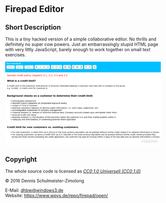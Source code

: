 Firepad Editor
==============

Short Description
-----------------

This is a tiny hacked version of a simple collaborative editor. No thrills and
definitely no super cow powers. Just an embarrassingly stupid HTML page with
very littly JavaScript, barely enough to work together on small text exercises.

![Screenshot](screenshot.png)

Copyright
---------

The whole source code is licensed as
[_CC0 1.0 Universell (CC0 1.0)_](https://creativecommons.org/publicdomain/zero/1.0/deed.de)

© 2016 Dennis Schulmeister-Zimolong

E-Mail: [dhbw@windows3.de](mailto:dhbw@windows3.de) <br/>
Website: https://www.wpvs.de/repo/firepad/open/
